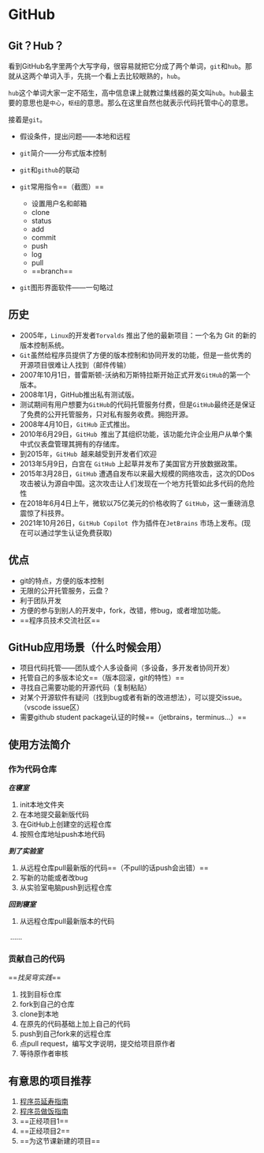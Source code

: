 # GitHub

## Git？Hub？

看到GitHub名字里两个大写字母，很容易就把它分成了两个单词，`git`和`hub`。那就从这两个单词入手，先挑一个看上去比较眼熟的，`hub`。

`hub`这个单词大家一定不陌生，高中信息课上就教过集线器的英文叫`hub`。`hub`最主要的意思也是`中心`，`枢纽`的意思。那么在这里自然也就表示代码托管中心的意思。

接着是`git`。

- 假设条件，提出问题——本地和远程
- `git`简介——分布式版本控制
- `git`和`github`的联动
- `git`常用指令==（截图）==
  - 设置用户名和邮箱
  - clone
  - status
  - add
  - commit
  - push
  - log
  - pull
  - ==branch==

- `git`图形界面软件——一句略过

## 历史

- 2005年，`Linux`的开发者`Torvalds` 推出了他的最新项目：一个名为 Git 的新的版本控制系统。
- `Git`虽然给程序员提供了方便的版本控制和协同开发的功能，但是一些优秀的开源项目很难让人找到（邮件传输）
- 2007年10月1日，普雷斯顿-沃纳和万斯特拉斯开始正式开发`GitHub`的第一个版本。
- 2008年1月，GitHub推出私有测试版。
- 测试期间有用户想要为`GitHub`的代码托管服务付费，但是`GitHub`最终还是保证了免费的公开托管服务，只对私有服务收费。拥抱开源。
- 2008年4月10日，`GitHub` 正式推出。
- 2010年6月29日，`GitHub `推出了其组织功能，该功能允许企业用户从单个集中式仪表盘管理其拥有的存储库。
- 到2015年，`GitHub `越来越受到开发者们欢迎
- 2013年5月9日，白宫在 `GitHub` 上起草并发布了美国官方开放数据政策。
- 2015年3月28日，`GitHub` 遭遇自发布以来最大规模的网络攻击，这次的DDos攻击被认为源自中国。这次攻击让人们发现在一个地方托管如此多代码的危险性
- 在2018年6月4日上午，微软以75亿美元的价格收购了 `GitHub`，这一重磅消息震惊了科技界。 
- 2021年10月26日，`GitHub Copilot `作为插件在`JetBrains` 市场上发布。(现在可以通过学生认证免费获取)

## 优点

- git的特点，方便的版本控制
- 无限的公开托管服务，云盘？
- 利于团队开发
- 方便的参与到别人的开发中，fork，改错，修bug，或者增加功能。
- ==程序员技术交流社区==

## GitHub应用场景（什么时候会用）

- 项目代码托管——团队或个人多设备间（多设备，多开发者协同开发）
- 托管自己的多版本论文==（版本回滚，git的特性）==
- 寻找自己需要功能的开源代码（复制粘贴）
- 对某个开源软件有疑问（找到bug或者有新的改进想法），可以提交issue。（vscode issue区）
- 需要github student package认证的时候==（jetbrains，terminus...）==

## 使用方法简介

### 作为代码仓库

***在寝室***

1. init本地文件夹
2. 在本地提交最新版代码
3. 在GitHub上创建空的远程仓库
4. 按照仓库地址push本地代码

***到了实验室***

1. 从远程仓库pull最新版的代码==（不pull的话push会出错）==
2. 写新的功能或者改bug
3. 从实验室电脑push到远程仓库

***回到寝室***

1. 从远程仓库pull最新版本的代码

​		......

### 贡献自己的代码

==*找吴穹实践*==

1. 找到目标仓库
2. fork到自己的仓库
3. clone到本地
4. 在原先的代码基础上加上自己的代码
5. push到自己fork来的远程仓库
6. 点pull request，编写文字说明，提交给项目原作者
7. 等待原作者审核			

## 有意思的项目推荐

1. [程序员延寿指南](https://github.com/geekan/HowToLiveLonger)
2. [程序员做饭指南](https://github.com/Anduin2017/HowToCook)
3. ==正经项目1==
4. ==正经项目2==
5. ==为这节课新建的项目==